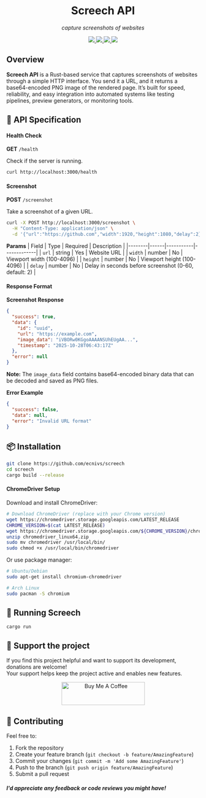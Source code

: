 <h1 align="center">Screech API</h1>

<p align="center"><em>capture screenshots of websites</em></p>

<p align="center">
  <a href="https://github.com/ecnivs/screech-api/stargazers">
    <img src="https://img.shields.io/github/stars/ecnivs/screech-api?style=flat-square">
  </a>
  <a href="https://github.com/ecnivs/screech-api/issues">
    <img src="https://img.shields.io/github/issues/ecnivs/screech-api?style=flat-square">
  </a>
  <a href="https://github.com/ecnivs/screech-api/blob/master/LICENSE">
    <img src="https://img.shields.io/github/license/ecnivs/screech-api?style=flat-square">
  </a>
  <img src="https://img.shields.io/github/languages/top/ecnivs/screech-api?style=flat-square">
</p>

## Overview
**Screech API** is a Rust-based service that captures screenshots of websites through a simple HTTP interface. You send it a URL, and it returns a base64-encoded PNG image of the rendered page. It’s built for speed, reliability, and easy integration into automated systems like testing pipelines, preview generators, or monitoring tools.

## 🧩 API Specification

#### Health Check

**GET** `/health`

Check if the server is running.
```bash
curl http://localhost:3000/health
```

#### Screenshot

**POST** `/screenshot`

Take a screenshot of a given URL.
```bash
curl -X POST http://localhost:3000/screenshot \
  -H "Content-Type: application/json" \
  -d '{"url":"https://github.com","width":1920,"height":1080,"delay":2}'
```

**Params**
| Field | Type | Required | Description |
|--------|------|-----------|-------------|
| `url` | string | Yes | Website URL |
| `width` | number | No | Viewport width (100-4096) |
| `height` | number | No | Viewport height (100-4096) |
| `delay` | number | No | Delay in seconds before screenshot (0-60, default: 2) |


#### Response Format

**Screenshot Response**
```json
{
  "success": true,
  "data": {
    "id": "uuid",
    "url": "https://example.com",
    "image_data": "iVBORw0KGgoAAAANSUhEUgAA...",
    "timestamp": "2025-10-28T06:43:17Z"
  },
  "error": null
}
```

**Note:** The `image_data` field contains base64-encoded binary data that can be decoded and saved as PNG files.

**Error Example**
```json
{
  "success": false,
  "data": null,
  "error": "Invalid URL format"
}
```

## 📦 Installation
```bash
git clone https://github.com/ecnivs/screech
cd screech
cargo build --release
```

#### ChromeDriver Setup

Download and install ChromeDriver:
```bash
# Download ChromeDriver (replace with your Chrome version)
wget https://chromedriver.storage.googleapis.com/LATEST_RELEASE
CHROME_VERSION=$(cat LATEST_RELEASE)
wget https://chromedriver.storage.googleapis.com/${CHROME_VERSION}/chromedriver_linux64.zip
unzip chromedriver_linux64.zip
sudo mv chromedriver /usr/local/bin/
sudo chmod +x /usr/local/bin/chromedriver
```

Or use package manager:

```bash
# Ubuntu/Debian
sudo apt-get install chromium-chromedriver

# Arch Linux
sudo pacman -S chromium
```

## 🚀 Running Screech
```
cargo run
```

## 💖 Support the project
If you find this project helpful and want to support its development, donations are welcome!  
Your support helps keep the project active and enables new features.
<div align="center">
  <a href="https://www.buymeacoffee.com/ecnivs" target="_blank"><img src="https://cdn.buymeacoffee.com/buttons/v2/default-yellow.png" alt="Buy Me A Coffee" style="height: 60px !important;width: 217px !important;" ></a>
</div>

## 🙌 Contributing
Feel free to:
1. Fork the repository
2. Create your feature branch (`git checkout -b feature/AmazingFeature`)
3. Commit your changes (`git commit -m 'Add some AmazingFeature'`)
4. Push to the branch (`git push origin feature/AmazingFeature`)
5. Submit a pull request

#### *I'd appreciate any feedback or code reviews you might have!*
